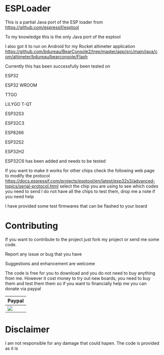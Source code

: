 # ESPLoader
This is a partial Java port of the ESP loader from 
https://github.com/espressif/esptool

To my knowledge this is the only Java port of the esptool

I also got it to run on Android for my Rocket altimeter application
https://github.com/bdureau/BearConsole2/tree/master/app/src/main/java/com/altimeter/bdureau/bearconsole/Flash

Currently this has been successfully been tested on 

ESP32

ESP32 WROOM

TTGO

LILYGO T-QT

ESP32S3

ESP32C3 

ESP8266

ESP32S2

ESP32H2


ESP32C6 has been added and needs to be tested

If you want to make it works for other chips check the following web page to modify the protocol
https://docs.espressif.com/projects/esptool/en/latest/esp32s3/advanced-topics/serial-protocol.html
select the chip you are using to see which codes you need to send
I do not have all the chips to test them, drop me a note if you need help


I have provided some test firmwares that can be flashed to your board


# Contributing

If you want to contribute to the project just fork my project or send me some code. 

Report any issue or bug that you have

Suggestions and enhancement are welcome

The code is free for you to download and you do not need to buy anything from me. However it cost money to try out new boards, you need to buy them and test them them so if you want to financially help me you can donate via paypal

| Paypal | 
| ------ |
| [![](https://www.paypalobjects.com/en_US/i/btn/btn_donateCC_LG.gif)](https://www.paypal.com/paypalme/bearaltimeter) | 

# Disclaimer

I am not responsible for any damage that could hapen. The code is provided as it is
